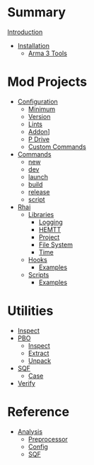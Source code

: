 # Summary

[Introduction](README.md)

- [Installation](installation/index.md)
  - [Arma 3 Tools](installation/arma3tools.md)

# Mod Projects

- [Configuration](configuration/index.md)
  - [Minimum](configuration/minimum.md)
  - [Version](configuration/version.md)
  - [Lints](configuration/lints.md)
  - [Addon](configuration/addon.md)]
  - [P Drive](configuration/p-drive.md)
  - [Custom Commands](configuration/custom-commands.md)
- [Commands](commands/index.md)
  - [new](commands/new.md)
  - [dev](commands/dev.md)
  - [launch](commands/launch.md)
  - [build](commands/build.md)
  - [release](commands/release.md)
  - [script](commands/script.md)
- [Rhai](rhai/index.md)
  - [Libraries](rhai/library/index.md)
    - [Logging](rhai/library/logging.md)
    - [HEMTT](rhai/library/hemtt.md)
    - [Project](rhai/library/project.md)
    - [File System](rhai/library/filesystem.md)
    - [Time](rhai/library/time.md)
  - [Hooks](rhai/hooks/index.md)
    - [Examples](rhai/hooks/examples.md)
  - [Scripts](rhai/scripts/index.md)
    - [Examples](rhai/scripts/examples.md)

# Utilities

- [Inspect](utilities/inspect.md)
- [PBO]()
  - [Inspect](utilities/pbo/inspect.md)
  - [Extract](utilities/pbo/extract.md)
  - [Unpack](utilities/pbo/unpack.md)
- [SQF]()
  - [Case](utilities/sqf/case.md)
- [Verify](utilities/signing/verify.md)

# Reference

- [Analysis](analysis/index.md)
  - [Preprocessor](analysis/preprocessor.md)
  - [Config](analysis/config.md)
  - [SQF](analysis/sqf.md)

<!--
# Modding Guide

- [Getting Started](getting-started/index.md)
- [Project Structure](project-structure/index.md)
    - [Prefixing](project-structure/prefixing.md)
    - [Addons](project-structure/addons.md)
    - [Optionals](project-structure/optionals.md)
 -->
